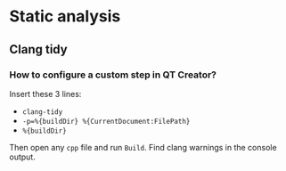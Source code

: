 # Static analysis

## Clang tidy

### How to configure a custom step in QT Creator?

Insert these 3 lines:

- `clang-tidy`
- `-p=%{buildDir} %{CurrentDocument:FilePath}`
- `%{buildDir}`

Then open any `cpp` file and run `Build`. Find clang warnings in the console output.
